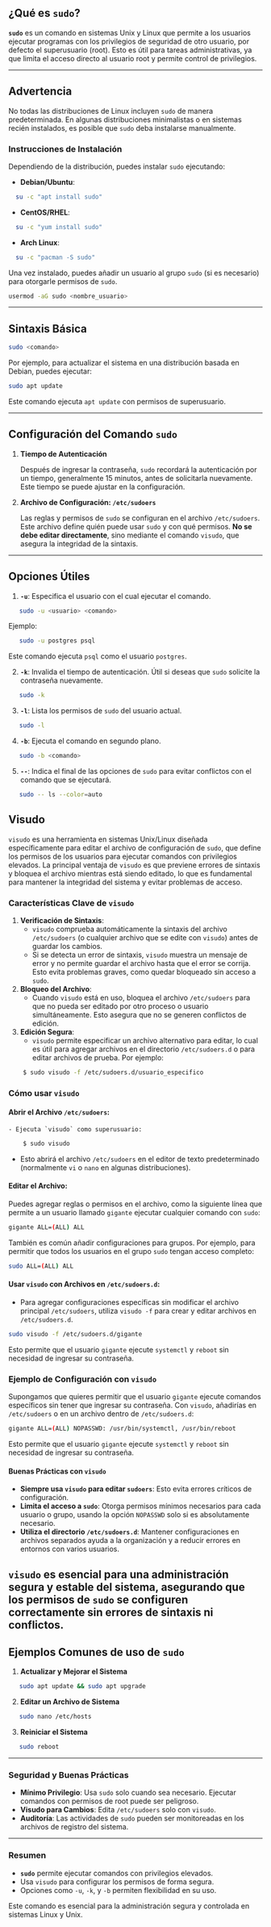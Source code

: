 ## ¿Qué es `sudo`?

**`sudo`** es un comando en sistemas Unix y Linux que permite a los usuarios ejecutar programas con los privilegios de seguridad de otro usuario, por defecto el superusuario (root). Esto es útil para tareas administrativas, ya que limita el acceso directo al usuario root y permite control de privilegios.

---

## Advertencia

No todas las distribuciones de Linux incluyen `sudo` de manera predeterminada. En algunas distribuciones minimalistas o en sistemas recién instalados, es posible que `sudo` deba instalarse manualmente.

### Instrucciones de Instalación

Dependiendo de la distribución, puedes instalar `sudo` ejecutando:

- **Debian/Ubuntu**:

```bash
  su -c "apt install sudo"
```

- **CentOS/RHEL**:

```bash
  su -c "yum install sudo"
```

- **Arch Linux**:

```bash
  su -c "pacman -S sudo"
```

Una vez instalado, puedes añadir un usuario al grupo `sudo` (si es necesario) para otorgarle permisos de `sudo`.

```bash
usermod -aG sudo <nombre_usuario>
```

---

## Sintaxis Básica

```bash
sudo <comando>
```

Por ejemplo, para actualizar el sistema en una distribución basada en Debian, puedes ejecutar:

```bash
sudo apt update
```

Este comando ejecuta `apt update` con permisos de superusuario.

---

## Configuración del Comando `sudo`

1. **Tiempo de Autenticación**

   Después de ingresar la contraseña, `sudo` recordará la autenticación por un tiempo, generalmente 15 minutos, antes de solicitarla nuevamente. Este tiempo se puede ajustar en la configuración.

2. **Archivo de Configuración: `/etc/sudoers`**

   Las reglas y permisos de `sudo` se configuran en el archivo `/etc/sudoers`. Este archivo define quién puede usar `sudo` y con qué permisos. **No se debe editar directamente**, sino mediante el comando `visudo`, que asegura la integridad de la sintaxis.

---

## Opciones Útiles

1. **`-u`**: Especifica el usuario con el cual ejecutar el comando.

```bash
   sudo -u <usuario> <comando>
```

   Ejemplo:

```bash
   sudo -u postgres psql
```

   Este comando ejecuta `psql` como el usuario `postgres`.

2. **`-k`**: Invalida el tiempo de autenticación. Útil si deseas que `sudo` solicite la contraseña nuevamente.

```bash
   sudo -k
```

3. **`-l`**: Lista los permisos de `sudo` del usuario actual.

```bash
   sudo -l
```

4. **`-b`**: Ejecuta el comando en segundo plano.

```bash
   sudo -b <comando>
```

5. **`--`**: Indica el final de las opciones de `sudo` para evitar conflictos con el comando que se ejecutará.

```bash
   sudo -- ls --color=auto
```

## Visudo

`visudo` es una herramienta en sistemas Unix/Linux diseñada específicamente para editar el archivo de configuración de `sudo`, que define los permisos de los usuarios para ejecutar comandos con privilegios elevados. La principal ventaja de `visudo` es que previene errores de sintaxis y bloquea el archivo mientras está siendo editado, lo que es fundamental para mantener la integridad del sistema y evitar problemas de acceso.

### Características Clave de `visudo`

1. **Verificación de Sintaxis**:
    - `visudo` comprueba automáticamente la sintaxis del archivo `/etc/sudoers` (o cualquier archivo que se edite con `visudo`) antes de guardar los cambios.
    - Si se detecta un error de sintaxis, `visudo` muestra un mensaje de error y no permite guardar el archivo hasta que el error se corrija. Esto evita problemas graves, como quedar bloqueado sin acceso a `sudo`.
2. **Bloqueo del Archivo**:
    - Cuando `visudo` está en uso, bloquea el archivo `/etc/sudoers` para que no pueda ser editado por otro proceso o usuario simultáneamente. Esto asegura que no se generen conflictos de edición.
3. **Edición Segura**:
    - `visudo` permite especificar un archivo alternativo para editar, lo cual es útil para agregar archivos en el directorio `/etc/sudoers.d` o para editar archivos de prueba. Por ejemplo:
      
```bash
	$ sudo visudo -f /etc/sudoers.d/usuario_especifico
```
### Cómo usar `visudo`

#### Abrir el Archivo `/etc/sudoers`:

    - Ejecuta `visudo` como superusuario:
```bash
	$ sudo visudo
```
 - Esto abrirá el archivo `/etc/sudoers` en el editor de texto predeterminado (normalmente `vi` o `nano` en algunas distribuciones).

#### Editar el Archivo:

Puedes agregar reglas o permisos en el archivo, como la siguiente línea que permite a un usuario llamado `gigante` ejecutar cualquier comando con `sudo`:

```bash
gigante ALL=(ALL) ALL
```
También es común añadir configuraciones para grupos. Por ejemplo, para permitir que todos los usuarios en el grupo `sudo` tengan acceso completo:

```bash
sudo ALL=(ALL) ALL
```

#### Usar `visudo` con Archivos en `/etc/sudoers.d`:

- Para agregar configuraciones específicas sin modificar el archivo principal `/etc/sudoers`, utiliza `visudo -f` para crear y editar archivos en `/etc/sudoers.d`.

```bash
sudo visudo -f /etc/sudoers.d/gigante
```

Esto permite que el usuario `gigante` ejecute `systemctl` y `reboot` sin necesidad de ingresar su contraseña.

### Ejemplo de Configuración con `visudo`

Supongamos que quieres permitir que el usuario `gigante` ejecute comandos específicos sin tener que ingresar su contraseña. Con `visudo`, añadirías en `/etc/sudoers` o en un archivo dentro de `/etc/sudoers.d`:

```bash
gigante ALL=(ALL) NOPASSWD: /usr/bin/systemctl, /usr/bin/reboot
```
Esto permite que el usuario `gigante` ejecute `systemctl` y `reboot` sin necesidad de ingresar su contraseña.

#### Buenas Prácticas con `visudo`

- **Siempre usa `visudo` para editar `sudoers`**: Esto evita errores críticos de configuración.
- **Limita el acceso a `sudo`**: Otorga permisos mínimos necesarios para cada usuario o grupo, usando la opción `NOPASSWD` solo si es absolutamente necesario.
- **Utiliza el directorio `/etc/sudoers.d`**: Mantener configuraciones en archivos separados ayuda a la organización y a reducir errores en entornos con varios usuarios.

`visudo` es esencial para una administración segura y estable del sistema, asegurando que los permisos de `sudo` se configuren correctamente sin errores de sintaxis ni conflictos.
---

## Ejemplos Comunes de uso de `sudo`

1. **Actualizar y Mejorar el Sistema**

```bash
   sudo apt update && sudo apt upgrade
```

2. **Editar un Archivo de Sistema**

```bash
   sudo nano /etc/hosts
```

3. **Reiniciar el Sistema**

```bash
   sudo reboot
```

---

### Seguridad y Buenas Prácticas

- **Mínimo Privilegio**: Usa `sudo` solo cuando sea necesario. Ejecutar comandos con permisos de root puede ser peligroso.
- **Visudo para Cambios**: Edita `/etc/sudoers` solo con `visudo`.
- **Auditoría**: Las actividades de `sudo` pueden ser monitoreadas en los archivos de registro del sistema.

---

### Resumen

- **`sudo`** permite ejecutar comandos con privilegios elevados.
- Usa `visudo` para configurar los permisos de forma segura.
- Opciones como `-u`, `-k`, y `-b` permiten flexibilidad en su uso.

Este comando es esencial para la administración segura y controlada en sistemas Linux y Unix.
